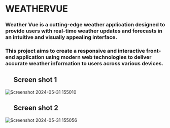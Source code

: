 # WEATHERVUE


### Weather Vue is a cutting-edge weather application designed to provide users with real-time weather updates and forecasts in an intuitive and visually appealing interface. 
### This project aims to create a responsive and interactive front-end application using modern web technologies to deliver accurate weather information to users across various devices.

## &emsp; Screen shot 1

![Screenshot 2024-05-31 155010](https://github.com/singhabhay188/WEATHERVUE/assets/102821014/216622ab-d3f3-4b76-91c8-8ab5aebf1701)

## &emsp; Screen shot 2

![Screenshot 2024-05-31 155056](https://github.com/singhabhay188/WEATHERVUE/assets/102821014/09e83cd1-6b66-4f2c-b80d-ee6a776bcde8)
